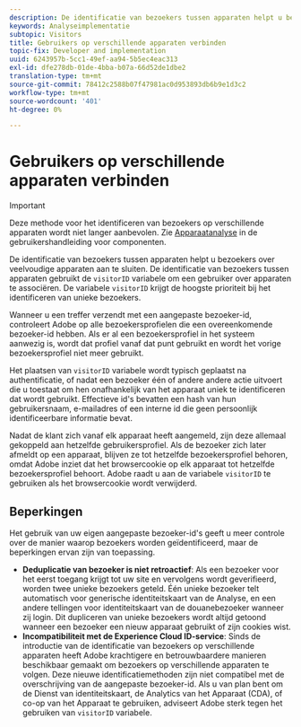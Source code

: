 ```yaml
---
description: De identificatie van bezoekers tussen apparaten helpt u bezoekers over veelvoudige apparaten aan te sluiten. De identificatie van bezoekers tussen apparaten gebruikt de variabele van bezoekersidentiteitskaart, s.bezoekerID, om een gebruiker over apparaten te associëren.
keywords: Analyseimplementatie
subtopic: Visitors
title: Gebruikers op verschillende apparaten verbinden
topic-fix: Developer and implementation
uuid: 6243957b-5cc1-49ef-aa94-5b5ec4eac313
exl-id: dfe278db-01de-4bba-b07a-66d52de1dbe2
translation-type: tm+mt
source-git-commit: 78412c2588b07f47981ac0d953893db6b9e1d3c2
workflow-type: tm+mt
source-wordcount: '401'
ht-degree: 0%

---
```


# Gebruikers op verschillende apparaten verbinden

>[!IMPORTANT]
>
>Deze methode voor het identificeren van bezoekers op verschillende apparaten wordt niet langer aanbevolen. Zie [Apparaatanalyse](/help/components/cda/overview.md) in de gebruikershandleiding voor componenten.

De identificatie van bezoekers tussen apparaten helpt u bezoekers over veelvoudige apparaten aan te sluiten. De identificatie van bezoekers tussen apparaten gebruikt de `visitorID` variabele om een gebruiker over apparaten te associëren. De variabele `visitorID` krijgt de hoogste prioriteit bij het identificeren van unieke bezoekers.

Wanneer u een treffer verzendt met een aangepaste bezoeker-id, controleert Adobe op alle bezoekersprofielen die een overeenkomende bezoeker-id hebben. Als er al een bezoekersprofiel in het systeem aanwezig is, wordt dat profiel vanaf dat punt gebruikt en wordt het vorige bezoekersprofiel niet meer gebruikt.

Het plaatsen van `visitorID` variabele wordt typisch geplaatst na authentificatie, of nadat een bezoeker één of andere andere actie uitvoert die u toestaat om hen onafhankelijk van het apparaat uniek te identificeren dat wordt gebruikt. Effectieve id&#39;s bevatten een hash van hun gebruikersnaam, e-mailadres of een interne id die geen persoonlijk identificeerbare informatie bevat.

Nadat de klant zich vanaf elk apparaat heeft aangemeld, zijn deze allemaal gekoppeld aan hetzelfde gebruikersprofiel. Als de bezoeker zich later afmeldt op een apparaat, blijven ze tot hetzelfde bezoekersprofiel behoren, omdat Adobe inziet dat het browsercookie op elk apparaat tot hetzelfde bezoekersprofiel behoort. Adobe raadt u aan de variabele `visitorID` te gebruiken als het browsercookie wordt verwijderd.

## Beperkingen

Het gebruik van uw eigen aangepaste bezoeker-id&#39;s geeft u meer controle over de manier waarop bezoekers worden geïdentificeerd, maar de beperkingen ervan zijn van toepassing.

* **Deduplicatie van bezoeker is niet retroactief**: Als een bezoeker voor het eerst toegang krijgt tot uw site en vervolgens wordt geverifieerd, worden twee unieke bezoekers geteld. Één unieke bezoeker telt automatisch voor generische identiteitskaart van de Analyse, en een andere tellingen voor identiteitskaart van de douanebezoeker wanneer zij login. Dit dupliceren van unieke bezoekers wordt altijd getoond wanneer een bezoeker een nieuw apparaat gebruikt of zijn cookies wist.
* **Incompatibiliteit met de Experience Cloud ID-service**: Sinds de introductie van de identificatie van bezoekers op verschillende apparaten heeft Adobe krachtigere en betrouwbaardere manieren beschikbaar gemaakt om bezoekers op verschillende apparaten te volgen. Deze nieuwe identificatiemethoden zijn niet compatibel met de overschrijving van de aangepaste bezoeker-id. Als u van plan bent om de Dienst van identiteitskaart, de Analytics van het Apparaat (CDA), of co-op van het Apparaat te gebruiken, adviseert Adobe sterk tegen het gebruiken van `visitorID` variabele.
